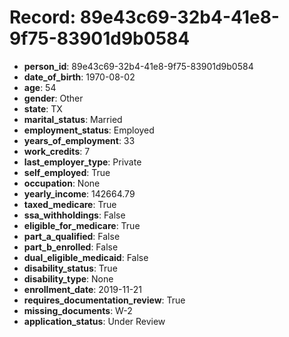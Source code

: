 # Record: 89e43c69-32b4-41e8-9f75-83901d9b0584

- **person_id**: 89e43c69-32b4-41e8-9f75-83901d9b0584
- **date_of_birth**: 1970-08-02
- **age**: 54
- **gender**: Other
- **state**: TX
- **marital_status**: Married
- **employment_status**: Employed
- **years_of_employment**: 33
- **work_credits**: 7
- **last_employer_type**: Private
- **self_employed**: True
- **occupation**: None
- **yearly_income**: 142664.79
- **taxed_medicare**: True
- **ssa_withholdings**: False
- **eligible_for_medicare**: True
- **part_a_qualified**: False
- **part_b_enrolled**: False
- **dual_eligible_medicaid**: False
- **disability_status**: True
- **disability_type**: None
- **enrollment_date**: 2019-11-21
- **requires_documentation_review**: True
- **missing_documents**: W-2
- **application_status**: Under Review